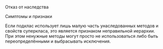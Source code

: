 Отказ от наследства

Симптомы и признаки

Если подклас использует лишь малую часть унаследованных методов и свойств суперкласа, это является признаком неправильной иерархии. При этом ненужные методы могут просто не использоваться либо быть переопределёнными и выбрасывать исключения.
